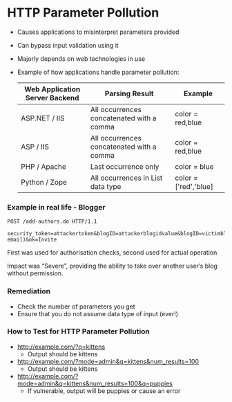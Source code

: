 # HTTP Parameter Pollution



* Causes applications to misinterpret parameters provided

* Can bypass input validation using it

* Majorly depends on web technologies in use

* Example of how applications handle parameter pollution:

  | Web Application Server Backend | Parsing Result                            | Example               |
  | ------------------------------ | ----------------------------------------- | --------------------- |
  | ASP.NET / IIS                  | All occurrences concatenated with a comma | color = red,blue      |
  | ASP / IIS                      | All occurrences concatenated with a comma | color = red,blue      |
  | PHP / Apache                   | Last occurrence only                      | color = blue          |
  | Python / Zope                  | All occurrences in List data type         | color = ['red','blue] |

  

### Example in real life - Blogger

```
POST /add-authors.do HTTP/1.1

security_token=attackertoken&blogID=attackerblogidvalue&blogID=victimblogidvalue&authorsList=goldshlager19test%40gmail.com(attacker email)&ok=Invite
```

First was used for authorisation checks, second used for actual operation

Impact was “Severe”, providing the ability to take over another user’s blog without permission.



### Remediation

* Check the number of parameters you get
* Ensure that you do not assume data type of input (ever!)



### How to Test for HTTP Parameter Pollution

* http://example.com/?q=kittens
  * Output should be kittens
* http://example.com/?mode=admin&q=kittens&num_results=100
  * Output should be kittens
* http://example.com/?mode=admin&q=kittens&num_results=100&q=puppies
  * If vulnerable, output will be puppies or cause an error